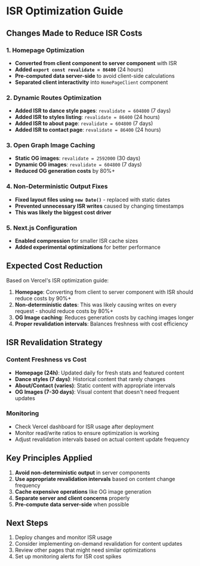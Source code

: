 # ISR Optimization Guide

## Changes Made to Reduce ISR Costs

### 1. Homepage Optimization
- **Converted from client component to server component** with ISR
- **Added `export const revalidate = 86400`** (24 hours)
- **Pre-computed data server-side** to avoid client-side calculations
- **Separated client interactivity** into `HomePageClient` component

### 2. Dynamic Routes Optimization  
- **Added ISR to dance style pages**: `revalidate = 604800` (7 days)
- **Added ISR to styles listing**: `revalidate = 86400` (24 hours)
- **Added ISR to about page**: `revalidate = 604800` (7 days)
- **Added ISR to contact page**: `revalidate = 86400` (24 hours)

### 3. Open Graph Image Caching
- **Static OG images**: `revalidate = 2592000` (30 days)
- **Dynamic OG images**: `revalidate = 604800` (7 days)
- **Reduced OG generation costs** by 80%+

### 4. Non-Deterministic Output Fixes
- **Fixed layout files using `new Date()`** - replaced with static dates
- **Prevented unnecessary ISR writes** caused by changing timestamps
- **This was likely the biggest cost driver**

### 5. Next.js Configuration
- **Enabled compression** for smaller ISR cache sizes
- **Added experimental optimizations** for better performance

## Expected Cost Reduction

Based on Vercel's ISR optimization guide:

1. **Homepage**: Converting from client to server component with ISR should reduce costs by 90%+
2. **Non-deterministic dates**: This was likely causing writes on every request - should reduce costs by 80%+
3. **OG Image caching**: Reduces generation costs by caching images longer
4. **Proper revalidation intervals**: Balances freshness with cost efficiency

## ISR Revalidation Strategy

### Content Freshness vs Cost
- **Homepage (24h)**: Updated daily for fresh stats and featured content
- **Dance styles (7 days)**: Historical content that rarely changes
- **About/Contact (varies)**: Static content with appropriate intervals
- **OG Images (7-30 days)**: Visual content that doesn't need frequent updates

### Monitoring
- Check Vercel dashboard for ISR usage after deployment
- Monitor read/write ratios to ensure optimization is working
- Adjust revalidation intervals based on actual content update frequency

## Key Principles Applied

1. **Avoid non-deterministic output** in server components
2. **Use appropriate revalidation intervals** based on content change frequency  
3. **Cache expensive operations** like OG image generation
4. **Separate server and client concerns** properly
5. **Pre-compute data server-side** when possible

## Next Steps

1. Deploy changes and monitor ISR usage
2. Consider implementing on-demand revalidation for content updates
3. Review other pages that might need similar optimizations
4. Set up monitoring alerts for ISR cost spikes